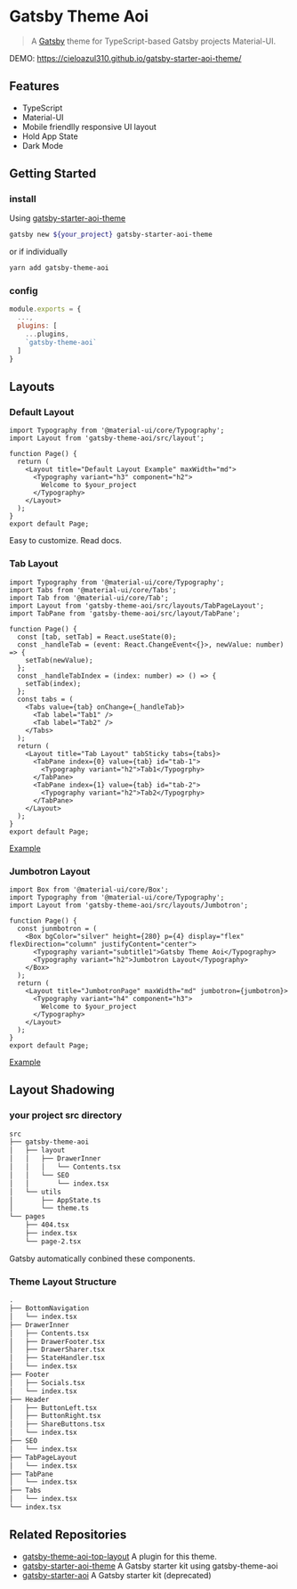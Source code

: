 # Gatsby Theme Aoi

> A [Gatsby] theme for TypeScript-based Gatsby projects Material-UI.

DEMO: https://cieloazul310.github.io/gatsby-starter-aoi-theme/

## Features

- TypeScript
- Material-UI
- Mobile friendlly responsive UI layout
- Hold App State
- Dark Mode

## Getting Started

### install

Using [gatsby-starter-aoi-theme]

```sh
gatsby new ${your_project} gatsby-starter-aoi-theme
```

or if individually

```sh
yarn add gatsby-theme-aoi
```

### config

```js:gatsby-config.js
module.exports = {
  ...,
  plugins: [
    ...plugins,
    `gatsby-theme-aoi`
  ]
}
```

## Layouts

### Default Layout

```tsx
import Typography from '@material-ui/core/Typography';
import Layout from 'gatsby-theme-aoi/src/layout';

function Page() {
  return (
    <Layout title="Default Layout Example" maxWidth="md">
      <Typography variant="h3" component="h2">
        Welcome to $your_project
      </Typography>
    </Layout>
  );
}
export default Page;
```

Easy to customize. Read docs.

### Tab Layout

```tsx
import Typography from '@material-ui/core/Typography';
import Tabs from '@material-ui/core/Tabs';
import Tab from '@material-ui/core/Tab';
import Layout from 'gatsby-theme-aoi/src/layouts/TabPageLayout';
import TabPane from 'gatsby-theme-aoi/src/layout/TabPane';

function Page() {
  const [tab, setTab] = React.useState(0);
  const _handleTab = (event: React.ChangeEvent<{}>, newValue: number) => {
    setTab(newValue);
  };
  const _handleTabIndex = (index: number) => () => {
    setTab(index);
  };
  const tabs = (
    <Tabs value={tab} onChange={_handleTab}>
      <Tab label="Tab1" />
      <Tab label="Tab2" />
    </Tabs>
  );
  return (
    <Layout title="Tab Layout" tabSticky tabs={tabs}>
      <TabPane index={0} value={tab} id="tab-1">
        <Typography variant="h2">Tab1</Typogrphy>
      </TabPane>
      <TabPane index={1} value={tab} id="tab-2">
        <Typography variant="h2">Tab2</Typogrphy>
      </TabPane>
    </Layout>
  );
}
export default Page;
```

[Example](https://cieloazul310.github.io/gatsby-starter-aoi-theme/tab-page/)

### Jumbotron Layout

```tsx
import Box from '@material-ui/core/Box';
import Typography from '@material-ui/core/Typography';
import Layout from 'gatsby-theme-aoi/src/layouts/Jumbotron';

function Page() {
  const junmbotron = (
    <Box bgColor="silver" height={280} p={4} display="flex" flexDirection="column" justifyContent="center">
      <Typography variant="subtitle1">Gatsby Theme Aoi</Typography>
      <Typography variant="h2">Jumbotron Layout</Typography>
    </Box>
  );
  return (
    <Layout title="JumbotronPage" maxWidth="md" jumbotron={jumbotron}>
      <Typography variant="h4" component="h3">
        Welcome to $your_project
      </Typography>
    </Layout>
  );
}
export default Page;
```

[Example](https://cieloazul310.github.io/gatsby-starter-aoi-theme/jumbotron/)

## Layout Shadowing

### your project src directory

```txt
src
├── gatsby-theme-aoi
│   ├── layout
│   │   ├── DrawerInner
│   │   │   └── Contents.tsx
│   │   └── SEO
│   │       └── index.tsx
│   └── utils
│       ├── AppState.ts
│       └── theme.ts
└── pages
    ├── 404.tsx
    ├── index.tsx
    └── page-2.tsx
```

Gatsby automatically conbined these components.

### Theme Layout Structure

```txt
.
├── BottomNavigation
│   └── index.tsx
├── DrawerInner
│   ├── Contents.tsx
│   ├── DrawerFooter.tsx
│   ├── DrawerSharer.tsx
│   ├── StateHandler.tsx
│   └── index.tsx
├── Footer
│   ├── Socials.tsx
│   └── index.tsx
├── Header
│   ├── ButtonLeft.tsx
│   ├── ButtonRight.tsx
│   ├── ShareButtons.tsx
│   └── index.tsx
├── SEO
│   └── index.tsx
├── TabPageLayout
│   └── index.tsx
├── TabPane
│   └── index.tsx
├── Tabs
│   └── index.tsx
└── index.tsx
```

## Related Repositories

- [gatsby-theme-aoi-top-layout] A plugin for this theme.
- [gatsby-starter-aoi-theme] A Gatsby starter kit using gatsby-theme-aoi
- [gatsby-starter-aoi] A Gatsby starter kit (deprecated)

[Gatsby]: https://www.gatsbyjs.org/ "Gatsby"
[gatsby-theme-aoi-top-layout]: https://github.com/cieloazul310/gatsby-theme-aoi-top-layout/ "Gatsby Theme Aoi Top Layout"
[gatsby-starter-aoi-theme]: https://github.com/cieloazul310/gatsby-theme-aoi/ "Gatsby Starter Aoi Theme"
[gatsby-starter-aoi]: https://github.com/cieloazul310/gatsby-starter-aoi/ "Gatsby Starter Aoi"
